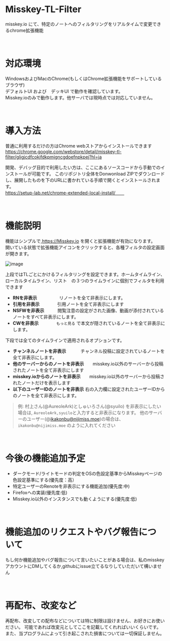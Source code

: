 # Misskey-TL-Filter
misskey.io にて、特定のノートへのフィルタリングをリアルタイムで変更できるchrome拡張機能  

　  

   
# 対応環境
WindowsおよびMacのChrome(もしくはChrome拡張機能をサポートしているブラウザ)  
デフォルトUI および　デッキUI で動作を確認しています。  
Misskey.ioのみで動作します。他サーバでは現時点では対応していません。

　  

# 導入方法
普通に利用するだけの方はChrome webストアからインストールできます
https://chrome.google.com/webstore/detail/misskey-tl-filter/gligjcdfcokjfdkpmjgncgdoefnpkpej?hl=ja

開発、デバッグ目的で利用したい方は、ここにあるソースコードから手動でのインストールが可能です。
このリポジトリ全体をDonwonload ZIPでダウンロードし、展開したものを下のURLに書かれている手順で開くとインストールされます。  
https://setup-lab.net/chrome-extended-local-install/　　

　  

# 機能説明
機能はシンプルで,https://Misskey.io を開くと拡張機能が有効になります。  
開いている状態で拡張機能アイコンをクリックすると、各種フィルタの設定画面が開きます。

![image](https://github.com/ikakonbu/Misskey-TL-Filter/assets/82440954/91f50301-3f5b-47ef-b67f-3626805468a0)

上段ではTLごとにかけるフィルタリングを設定できます。ホームタイムライン、ローカルタイムライン、リスト　の３つのライムラインに個別でフィルタを利用できます

* **RNを非表示**　　　　　リノートを全て非表示にします。
* **引用を非表示**　　　　引用ノートを全て非表示にします
* **NSFWを非表示**　　　閲覧注意の設定がされた画像、動画が添付されているノートをすべて非表示にします。
* **CWを非表示**　　　　`もっと見る` で本文が隠されているノートを全て非表示にします。
   
  
下段では全てのタイムラインで適用されるオプションです。
* **チャンネルノートを非表示**　　　  チャンネル投稿に設定されているノートを全て非表示にします。
* **他のサーバーからのノートを非表示**　　misskey.io以外のサーバーから投稿されたノートを全て非表示にします
* **misskey.ioからのノートを非表示**　　misskey.io以外のサーバーから投稿されたノートだけを表示します
* **以下のユーザーIDのノートを非表示** 右の入力欄に設定されたユーザーIDからのノートを全て非表示にします。

  
>例: 村上さん(@AureoleArk)としゅいろさん(@syuilo) を非表示にしたい場合は, ` AureoleArk,syuilo `と入力すると非表示になります。
>他のサーバーのユーザー(@ikakonbu@nijimiss.moe)の場合は、` ikakonbu@nijimiss.moe ` のように入れてください  

　  

# 今後の機能追加予定
* ダークモード/ライトモードの判定をOSの色設定基準からMisskeyページの色設定基準にする(優先度：高）
* 特定ユーザーのRenoteを非表示にする機能追加(優先度:中)
* Firefoxへの実装(優先度:低)
* Misskey.io以外のインスタンスでも動くようにする(優先度:低)

　  

# 機能追加のリクエストやバグ報告について
もし何か機能追加やバグ報告について言いたいことがある場合は、私のmisskeyアカウントにDMしてくるか,githubにissue立てるなりしていただいて構いません  

　  

# 再配布、改変など
再配布、改変しての配布などについては特に制限は設けません、お好きにお使いださい。
可能であれば改変元としてここを記載してくれればいいくらいです。
また、当プログラムによって引き起こされた損害については一切保証しません。

